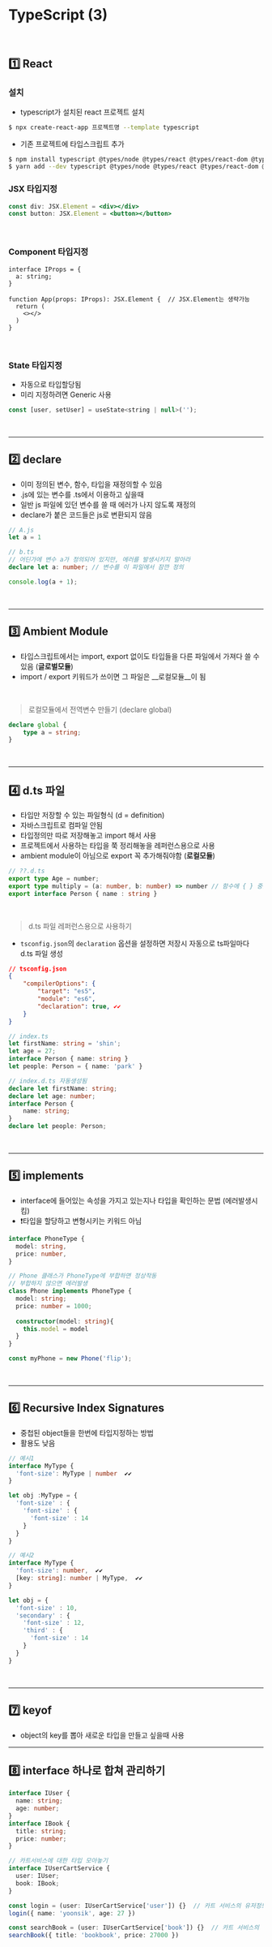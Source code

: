 # TypeScript (3)

​    

## 1️⃣ React

### 설치

- typescript가 설치된 react 프로젝트 설치

```bash
$ npx create-react-app 프로젝트명 --template typescript 
```

- 기존 프로젝트에 타입스크립트 추가

```bash
$ npm install typescript @types/node @types/react @types/react-dom @types/jest -D
$ yarn add --dev typescript @types/node @types/react @types/react-dom @types/jest
```



### JSX 타입지정

```jsx
const div: JSX.Element = <div></div>
const button: JSX.Element = <button></button>
```

​    

### Component 타입지정

```tsx
interface IProps = {
  a: string;
}

function App(props: IProps): JSX.Element {  // JSX.Element는 생략가능
  return (
  	<></>
  )
}
```

​    

### State 타입지정

- 자동으로 타입할당됨
- 미리 지정하려면 Generic 사용

```jsx
const [user, setUser] = useState<string | null>('');
```

​       

---

## 2️⃣ declare

- 이미 정의된 변수, 함수, 타입을 재정의할 수 있음
- .js에 있는 변수를 .ts에서 이용하고 싶을때
- 일반 js 파일에 있던 변수를 쓸 때 에러가 나지 않도록 재정의
- declare가 붙은 코드들은 js로 변환되지 않음

```typescript
// A.js
let a = 1

// b.ts
// 어딘가에 변수 a가 정의되어 있지만, 에러를 발생시키지 말아라
declare let a: number; // 변수를 이 파일에서 잠깐 정의

console.log(a + 1);
```

​    

---

## 3️⃣ Ambient Module

- 타입스크립트에서는 import, export 없이도 타입들을 다른 파일에서 가져다 쓸 수 있음 (__글로벌모듈__)
- import / export 키워드가 쓰이면 그 파일은 __로컬모듈__이 됨

​    

> 로컬모듈에서 전역변수 만들기 (declare global)

```typescript
declare global { 
	type a = string;
}
```

​    

---

## 4️⃣ d.ts 파일

- 타입만 저장할 수 있는 파일형식 (d = definition)
- 자바스크립트로 컴파일 안됨
- 타입정의만 따로 저장해놓고 import 해서 사용
- 프로젝트에서 사용하는 타입을 쭉 정리해놓을 레퍼런스용으로 사용
- ambient module이 아님으로 export 꼭 추가해줘야함 (__로컬모듈__)

```typescript
// ??.d.ts
export type Age = number;
export type multiply = (a: number, b: number) => number // 함수에 { } 중괄호 붙이기는 불가능
export interface Person { name : string }
```

​    

> d.ts 파일 레퍼런스용으로 사용하기

- `tsconfig.json`의 `declaration` 옵션을 설정하면 저장시 자동으로 ts파일마다 d.ts 파일 생성

```json
// tsconfig.json
{
    "compilerOptions": {
        "target": "es5",
        "module": "es6",
        "declaration": true, ✔️✔️
    }
}
```

```typescript
// index.ts
let firstName: string = 'shin';
let age = 27;
interface Person { name: string } 
let people: Person = { name: 'park' }
```

```typescript
// index.d.ts 자동생성됨
declare let firstName: string;
declare let age: number;
interface Person {
    name: string;
}
declare let people: Person;
```

​    

---

## 5️⃣ implements

- interface에 들어있는 속성을 가지고 있는지나 타입을 확인하는 문법 (에러발생시킴)
- ❗타입을 할당하고 변형시키는 키워드 아님

```typescript
interface PhoneType {
  model: string,
  price: number,
}

// Phone 클래스가 PhoneType에 부합하면 정상작동
// 부합하지 않으면 에러발생
class Phone implements PhoneType {  
  model: string;
  price: number = 1000;
  
  constructor(model: string){
    this.model = model
  }
}

const myPhone = new Phone('flip');
```

​    

---

## 6️⃣ Recursive Index Signatures

- 중첩된 object들을 한번에 타입지정하는 방법
- 활용도 낮음

```typescript
// 예시1
interface MyType {
  'font-size': MyType | number  ✔️✔️ 
}

let obj :MyType = {
  'font-size' : {
    'font-size' : {
      'font-size' : 14
    }
  }
}
```

```typescript
// 예시2
interface MyType {
  'font-size': number,  ✔️✔️ 
  [key: string]: number | MyType,  ✔️✔️ 
}

let obj = {
  'font-size' : 10,
  'secondary' : {
    'font-size' : 12,
    'third' : {
      'font-size' : 14
    }
  }
}
```

​    

---

## 7️⃣ keyof

- object의 key를 뽑아 새로운 타입을 만들고 싶을때 사용



---

## 8️⃣ interface 하나로 합쳐 관리하기

```typescript
interface IUser {
  name: string;
  age: number;
}
interface IBook {
  title: string;
  price: number;
}

// 카트서비스에 대한 타입 모아놓기
interface IUserCartService { 
  user: IUser;
  book: IBook;
}

const login = (user: IUserCartService['user']) {}  // 카트 서비스의 유저정보 ✔️✔️
login({ name: 'yoonsik', age: 27 })

const searchBook = (user: IUserCartService['book']) {}  // 카트 서비스의 책정보 ✔️✔️
searchBook({ title: 'bookbook', price: 27000 })
```


